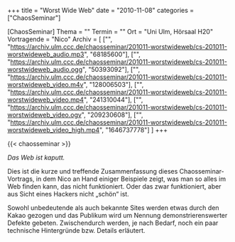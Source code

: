 +++
title = "Worst Wide Web"
date = "2010-11-08"
categories = ["ChaosSeminar"]

[ChaosSeminar]
Thema = ""
Termin = ""
Ort = "Uni Ulm, Hörsaal H20"
Vortragende = "Nico"
Archiv = [
	["", "https://archiv.ulm.ccc.de/chaosseminar/201011-worstwideweb/cs-201011-worstwideweb_audio.mp3", "68185600"],
	["", "https://archiv.ulm.ccc.de/chaosseminar/201011-worstwideweb/cs-201011-worstwideweb_audio.ogg", "50393092"],
	["", "https://archiv.ulm.ccc.de/chaosseminar/201011-worstwideweb/cs-201011-worstwideweb_video.m4v", "128006503"],
	["", "https://archiv.ulm.ccc.de/chaosseminar/201011-worstwideweb/cs-201011-worstwideweb_video.mp4", "241310044"],
	["", "https://archiv.ulm.ccc.de/chaosseminar/201011-worstwideweb/cs-201011-worstwideweb_video.ogv", "209230608"],
	["", "https://archiv.ulm.ccc.de/chaosseminar/201011-worstwideweb/cs-201011-worstwideweb_video_high.mp4", "1646737778"]
	]
+++

{{< chaosseminar >}}

*Das Web ist kaputt.*

Dies ist die kurze und treffende Zusammenfassung dieses Chaosseminar-Vortrags, in dem Nico an Hand einiger Beispiele zeigt, was man so alles im Web finden kann, das nicht funktioniert. Oder das zwar funktioniert, aber aus Sicht eines Hackers nicht „schön“ ist.

Sowohl unbedeutende als auch bekannte Sites werden etwas durch den Kakao gezogen und das Publikum wird um Nennung demonstrierenswerter Defekte gebeten. Zwischendurch werden, je nach Bedarf, noch ein paar technische Hintergründe bzw. Details erläutert.
